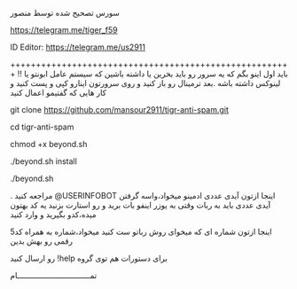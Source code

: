 
سورس تصحیح شده توسط منصور

https://telegram.me/tiger_f59

ID Editor: https://telegram.me/us2911

+++++++++++++++++++++++++++++++++++++++++++++++++++++++
!! باید اول اینو بگم که یه سرور رو باید بخرین یا داشته باشین که سیستم عامل ابونتو یا لینوکس داشته باشه
.بعد ترمینال رو باز کنید و روی سرورتون اینارو کپی و پست کنید و کار هایی که گفتیمو اعمال کنید 

git clone https://github.com/mansour2911/tigr-anti-spam.git

cd tigr-anti-spam

chmod +x beyond.sh

./beyond.sh install

./beyond.sh

. مراجعه کنید  @USERINFOBOT اینجا ازتون آیدی عددی ادمینو میخواد،واسه گرفتن آیدی عددی باید به ربات 
وقتی به یوزر اینفو بات برید و رو استارت بزنید یه کد بهتون میده،کدو بگیرید و وارد کنید

اینجا ازتون شماره ای که میخوای روش رباتو ست کنید میخواد،شماره به همراه کد5 رقمی رو بهش بدین

رو ارسال کنید !help برای دستورات هم توی گروه   

تمــــــــــــــــــــــــــــــــام
